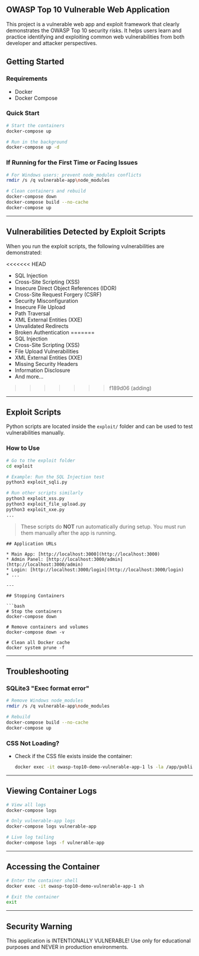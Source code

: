 ## OWASP Top 10 Vulnerable Web Application

This project is a vulnerable web app and exploit framework that clearly demonstrates the OWASP Top 10 security risks. It helps users learn and practice identifying and exploiting common web vulnerabilities from both developer and attacker perspectives.

## Getting Started

### Requirements

- Docker  
- Docker Compose

### Quick Start

```bash
# Start the containers
docker-compose up

# Run in the background
docker-compose up -d
````

### If Running for the First Time or Facing Issues

```bash
# For Windows users: prevent node_modules conflicts
rmdir /s /q vulnerable-app\node_modules

# Clean containers and rebuild
docker-compose down
docker-compose build --no-cache
docker-compose up
```

---

## Vulnerabilities Detected by Exploit Scripts

When you run the exploit scripts, the following vulnerabilities are demonstrated:

<<<<<<< HEAD
* SQL Injection 
* Cross-Site Scripting (XSS) 
* Insecure Direct Object References (IDOR) 
* Cross-Site Request Forgery (CSRF) 
* Security Misconfiguration 
* Insecure File Upload 
* Path Traversal
* XML External Entities (XXE) 
* Unvalidated Redirects 
* Broken Authentication 
=======
* SQL Injection
* Cross-Site Scripting (XSS)
* File Upload Vulnerabilities
* XML External Entities (XXE)
* Missing Security Headers
* Information Disclosure
* And more...
>>>>>>> f189d06 (adding)

---

## Exploit Scripts

Python scripts are located inside the `exploit/` folder and can be used to test vulnerabilities manually.

### How to Use

```bash
# Go to the exploit folder
cd exploit

# Example: Run the SQL Injection test
python3 exploit_sqli.py

# Run other scripts similarly
python3 exploit_xss.py
python3 exploit_file_upload.py
python3 exploit_xxe.py
...
```

> These scripts do **NOT** run automatically during setup. You must run them manually after the app is running.

```
## Application URLs

* Main App: [http://localhost:3000](http://localhost:3000)
* Admin Panel: [http://localhost:3000/admin](http://localhost:3000/admin)
* Login: [http://localhost:3000/login](http://localhost:3000/login)
* ...

---

## Stopping Containers

```bash
# Stop the containers
docker-compose down

# Remove containers and volumes
docker-compose down -v

# Clean all Docker cache
docker system prune -f
```

---

## Troubleshooting

### SQLite3 "Exec format error"

```bash
# Remove Windows node_modules
rmdir /s /q vulnerable-app\node_modules

# Rebuild
docker-compose build --no-cache
docker-compose up
```

### CSS Not Loading?

* Check if the CSS file exists inside the container:

  ```bash
  docker exec -it owasp-top10-demo-vulnerable-app-1 ls -la /app/public/css/
  ```

---

## Viewing Container Logs

```bash
# View all logs
docker-compose logs

# Only vulnerable-app logs
docker-compose logs vulnerable-app

# Live log tailing
docker-compose logs -f vulnerable-app
```

---

## Accessing the Container

```bash
# Enter the container shell
docker exec -it owasp-top10-demo-vulnerable-app-1 sh

# Exit the container
exit
```

---

## Security Warning

This application is INTENTIONALLY VULNERABLE! Use only for educational purposes and NEVER in production environments.



